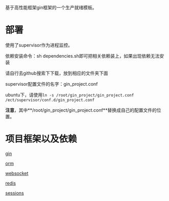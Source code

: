 基于高性能框架gin框架的一个生产就绪模板。

# 部署
使用了supervisor作为进程监控。



依赖安装命令：sh dependencies.sh即可把相关依赖装上，如果出现依赖无法安装



请自行去github搜索下下载，放到相应的文件夹下面



supervisor配置文件的名字：gin_project.conf



ubuntu下，请使用```ln -s /root/gin_project/gin_project.conf /ect/supervisor/conf.d/gin_project.conf``` 



**注意**，其中**/root/gin_project/gin_project.conf**替换成自己的配置文件的位置。



# 项目框架以及依赖

[gin](https://github.com/gin-gonic/gin)

[orm](https://github.com/astaxie/beego/tree/develop/orm)

[websocket](https://github.com/gorilla/websocket)

[redis](https://github.com/go-redis/redis)

[sessions](https://github.com/gin-contrib/sessions)

